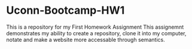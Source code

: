 # Uconn-Bootcamp-HW1
This is a repository for my First Homework Assignment 
This assignemnt demonstrates my ability to create a repository, clone it into my computer, notate and make a website more accessable through semantics. 
